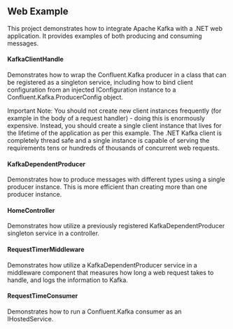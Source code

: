 ## Web Example

This project demonstrates how to integrate Apache Kafka with a .NET web application. It provides
examples of both producing and consuming messages.


#### KafkaClientHandle

Demonstrates how to wrap the Confluent.Kafka producer in a class that can be registered as
a singleton service, including how to bind client configuration from an injected IConfiguration
instance to a Confluent.Kafka.ProducerConfig object.

Important Note: You should not create new client instances frequently (for example in the
body of a request handler) - doing this is enormously expensive. Instead, you should create a
single client instance that lives for the lifetime of the application as per this example.
The .NET Kafka client is completely thread safe and a single instance is capable of serving
the requirements tens or hundreds of thousands of concurrent web requests.


#### KafkaDependentProducer

Demonstrates how to produce messages with different types using a single producer instance.
This is more efficient than creating more than one producer instance.


#### HomeController

Demonstrates how utilize a previously registered KafkaDependentProducer singleton service in
a controller.


#### RequestTimerMiddleware

Demonstrates how utilize a KafkaDependentProducer service in a middleware component that
measures how long a web request takes to handle, and logs the information to Kafka.


#### RequestTimeConsumer

Demonstrates how to run a Confluent.Kafka consumer as an IHostedService.

